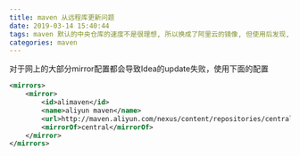```yaml
---
title: maven 从远程库更新问题
date: 2019-03-14 15:40:44
tags: maven 默认的中央仓库的速度不是很理想, 所以换成了阿里云的镜像, 但使用后发现, 无法正常更新索引了, Maven 的索引功能可以让 IDEA 自动提示一些信息
categories: maven
---
```




对于网上的大部分mirror配置都会导致Idea的update失败，使用下面的配置

<!--more-->

```xml
<mirrors>
    <mirror>
        <id>alimaven</id>
        <name>aliyun maven</name>
        <url>http://maven.aliyun.com/nexus/content/repositories/central</url>
        <mirrorOf>central</mirrorOf>        
    </mirror>
</mirrors>
```

